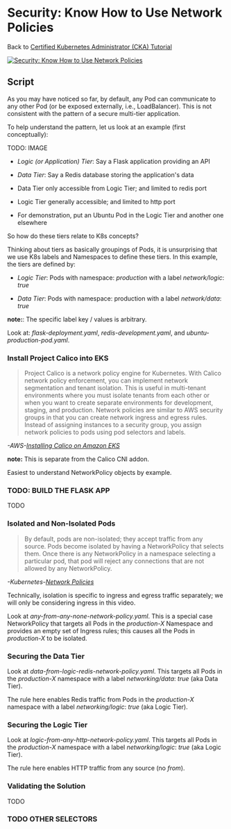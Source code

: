 # Security: Know How to Use Network Policies

Back to [Certified Kubernetes Administrator (CKA) Tutorial](https://github.com/larkintuckerllc/k8s-cka-tutorial)

[![Security: Know How to Use Network Policies](http://img.youtube.com/vi/XXXXX/0.jpg)]()

## Script

As you may have noticed so far, by default, any Pod can communicate to any other Pod (or be exposed externally, i.e., LoadBalancer). This is not consistent with the pattern of a secure multi-tier application.

To help understand the pattern, let us look at an example (first conceptually):

TODO: IMAGE

* *Logic (or Application) Tier*: Say a Flask application providing an API

* *Data Tier*: Say a Redis database storing the application's data

* Data Tier only accessible from Logic Tier; and limited to redis port

* Logic Tier generally accessible; and limited to http port

* For demonstration, put an Ubuntu Pod in the Logic Tier and another one elsewhere

So how do these tiers relate to K8s concepts?

Thinking about tiers as basically groupings of Pods, it is unsurprising that we use K8s labels and Namespaces to define these tiers. In this example, the tiers are defined by:

* *Logic Tier*: Pods with namespace: *production* with a label *network/logic*: *true*

* *Data Tier*: Pods with namespace: production with a label *network/data*: *true*

**note:**: The specific label key / values is arbitrary.

Look at: *flask-deployment.yaml*, *redis-development.yaml*, and *ubuntu-production-pod.yaml*.

### Install Project Calico into EKS

> Project Calico is a network policy engine for Kubernetes. With Calico network policy enforcement, you can implement network segmentation and tenant isolation. This is useful in multi-tenant environments where you must isolate tenants from each other or when you want to create separate environments for development, staging, and production. Network policies are similar to AWS security groups in that you can create network ingress and egress rules. Instead of assigning instances to a security group, you assign network policies to pods using pod selectors and labels.

*-AWS-[Installing Calico on Amazon EKS](https://docs.aws.amazon.com/eks/latest/userguide/calico.html)*

**note:** This is separate from the Calico CNI addon.

Easiest to understand NetworkPolicy objects by example.

### TODO: BUILD THE FLASK APP

TODO

### Isolated and Non-Isolated Pods

> By default, pods are non-isolated; they accept traffic from any source.
> Pods become isolated by having a NetworkPolicy that selects them. Once there is any NetworkPolicy in a namespace selecting a particular pod, that pod will reject any connections that are not allowed by any NetworkPolicy.

*-Kubernetes-[Network Policies](https://kubernetes.io/docs/concepts/services-networking/network-policies/)*

Technically, isolation is specific to ingress and egress traffic separately; we will only be considering ingress in this video.

Look at *any-from-any-none-network-policy.yaml*.  This is a special case NetworkPolicy that targets all Pods in the *production-X* Namespace and provides an empty set of Ingress rules; this causes all the Pods in *production-X* to be isolated.

### Securing the Data Tier

Look at *data-from-logic-redis-network-policy.yaml*. This targets all Pods in the *production-X* namespace with a label *networking/data*: *true* (aka Data Tier).

The rule here enables Redis traffic from Pods in the *production-X* namespace with a label *networking/logic*: *true* (aka Logic Tier).

### Securing the Logic Tier

Look at *logic-from-any-http-network-policy.yaml*. This targets all Pods in the *production-X* namespace with a label *networking/logic*: *true* (aka Logic Tier).

The rule here enables HTTP traffic from any source (no *from*).

### Validating the Solution

TODO

### TODO OTHER SELECTORS
